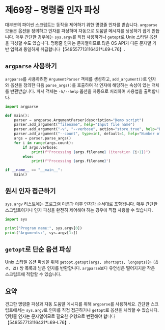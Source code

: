 # 제69장 – 명령줄 인자 파싱

대부분의 파이썬 스크립트는 동작을 제어하기 위한 명령줄 인자를 받습니다. `argparse` 모듈은 옵션을 정의하고 인자를 파싱하며 자동으로 도움말 메시지를 생성하기 쉽게 만듭니다. 매우 간단한 경우에는 `sys.argv`를 직접 사용하거나 `getopt`로 Unix 스타일 옵션을 파싱할 수도 있습니다. 명령줄 인자는 문자열이므로 많은 OS API가 다른 문자열 기반 입력과 동일하게 취급합니다【549557713116431†L69-L76】.

## `argparse` 사용하기

`argparse`를 사용하려면 `ArgumentParser` 객체를 생성하고, `add_argument()`로 인자와 옵션을 정의한 다음 `parse_args()`를 호출하여 각 인자에 해당하는 속성이 있는 객체를 반환받습니다. 파서 객체는 `-h/--help` 옵션을 자동으로 처리하여 사용법을 출력합니다.

```python
import argparse

def main():
    parser = argparse.ArgumentParser(description="Demo script")
    parser.add_argument("filename", help="Input file name")
    parser.add_argument("-v", "--verbose", action="store_true", help="Enable verbose output")
    parser.add_argument("--count", type=int, default=1, help="Number of repetitions")
    args = parser.parse_args()
    for i in range(args.count):
        if args.verbose:
            print(f"Processing {args.filename} (iteration {i+1})")
        else:
            print(f"Processing {args.filename}")

if __name__ == "__main__":
    main()
```

## 원시 인자 접근하기

`sys.argv` 리스트에는 프로그램 이름과 이후 인자가 순서대로 포함됩니다. 매우 간단한 스크립트이거나 인자 파싱을 완전히 제어해야 하는 경우에 직접 사용할 수 있습니다.

```python
import sys

print("Program name:", sys.argv[0])
print("Arguments:", sys.argv[1:])
```

## `getopt`로 단순 옵션 파싱

Unix 스타일 옵션 파싱을 위해 `getopt.getopt(args, shortopts, longopts)`는 `(옵션, 값)` 쌍 목록과 남은 인자를 반환합니다. `argparse`보다 유연성은 떨어지지만 작은 스크립트에 적합할 수 있습니다.

## 요약

견고한 명령줄 파싱과 자동 도움말 메시지를 위해 `argparse`를 사용하세요. 간단한 스크립트에서는 `sys.argv`로 인자를 직접 접근하거나 `getopt`로 옵션을 처리할 수 있습니다. 명령줄 인자는 문자열이므로 필요한 유형으로 변환해야 합니다【549557713116431†L69-L76】.